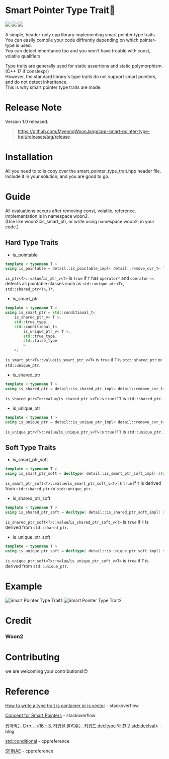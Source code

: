 # Smart Pointer Type Trait🎈  
<a href="https://isocpp.org/"><img src="https://img.shields.io/badge/Launguage-C%2B%2B-green"/></a>  <a href="https://en.wikipedia.org/wiki/C%2B%2B17"><img src="https://img.shields.io/badge/C%2B%2B-14%2C%2017-blue"/></a>  <a href="https://github.com/MyeongWoonJang/cpp-smart-pointer-type-trait/releases/tag/release"><img src="https://img.shields.io/badge/build-passing-brightgreen"/></a>

A simple, header-only cpp library implementing smart pointer type traits.  
You can easily compile your code diffrently depending on which pointer-type is used.  
You can detect inheritance too and you won't have trouble with const, volatile qualifiers.  

Type traits are generally used for static assertions and static polymorphism. (C++ 17 if constexpr)  
However, the standard library's type traits do not support smart pointers, and do not detect inheritance.  
This is why smart pointer type traits are made.

# Release Note
Version 1.0 released.
> https://github.com/MyeongWoonJang/cpp-smart-pointer-type-trait/releases/tag/release


# Installation
All you need to to is copy over the smart_pointer_type_trait.hpp header file.  
Include it in your solution, and you are good to go.


# Guide
All evaluations occurs after removing const, volatile, reference.  
Implementation is in namespace woon2.  
(Use like woon2::is_smart_ptr<T>, or write using namespace woon2; in your code.)

## Hard Type Traits
* is_pointable<T>
```c++
template < typename T >
using is_pointable = detail::is_pointable_impl< detail::remove_cvr_t< T > >;
```
```is_ptr<T>::value```/```is_ptr_v<T>``` is ```true``` if ```T``` has ```operator*``` and ```operator->```.  
detects all pointable classes such as ```std::unique_ptr<T>```, ```std::shared_ptr<T>```, ```T*```.

* is_smart_ptr<T>
```c++
template < typename T >
using is_smart_ptr = std::conditional_t<
	is_shared_ptr_v< T >,
	std::true_type,
	std::conditional_t<
		is_unique_ptr_v< T >,
		std::true_type,
		std::false_type
		>
	>;
```
```is_smart_ptr<T>::value```/```is_smart_ptr_v<T>``` is ```true``` if ```T``` is ```std::shared_ptr``` or ```std::unique_ptr```.


* is_shared_ptr<T>
```c++
template < typename T >
using is_shared_ptr = detail::is_shared_ptr_impl< detail::remove_cvr_t< T > >;
```
```is_shared_ptr<T>::value```/```is_shared_ptr_v<T>``` is ```true``` if ```T``` is ```std::shared_ptr```.

* is_unique_ptr<T>
```c++
template < typename T >
using is_unique_ptr = detail::is_unique_ptr_impl< detail::remove_cvr_t< T > >;
```
```is_unique_ptr<T>::value```/```is_unique_ptr_v<T>``` is ```true``` if ```T``` is ```std::unique_ptr```.


## Soft Type Traits
* is_smart_ptr_soft<T>
```c++
template < typename T >
using is_smart_ptr_soft = decltype( detail::is_smart_ptr_soft_impl( std::declval< detail::remove_cvr_t< T >* >() ) );
```
```is_smart_ptr_soft<T>::value```/```is_smart_ptr_soft_v<T>``` is ```true``` if ```T``` is derived from ```std::shared_ptr``` or ```std::unique_ptr```.

* is_shared_ptr_soft<T>
```c++
template < typename T >
using is_shared_ptr_soft = decltype( detail::is_shared_ptr_soft_impl( std::declval< detail::remove_cvr_t< T >* >() ) );
```
```is_shared_ptr_soft<T>::value```/```is_shared_ptr_soft_v<T>``` is ```true``` if ```T``` is derived from ```std::shared_ptr```.

* is_unique_ptr_soft<T>
```c++
template < typename T >
using is_unique_ptr_soft = decltype( detail::is_unique_ptr_soft_impl( std::declval< detail::remove_cvr_t< T >* >() ) );
```
```is_unique_ptr_soft<T>::value```/```is_unique_ptr_soft_v<T>``` is ```true``` if ```T``` is derived from ```std::unique_ptr```.

# Example
![Smart Pointer Type Trait1](https://user-images.githubusercontent.com/73771162/147122310-58b2a730-2e5e-4f7f-a734-0f690dedfdea.PNG)
![Smart Pointer Type Trait2](https://user-images.githubusercontent.com/73771162/147122315-176ae870-1687-4681-840e-a6493a2bb584.PNG)


# Credit
  ### **Woon2**
  
# Contributing
  we are welcoming your contributions!😊
  
  
# Reference
[How to write a type trait is container or is vector](https://stackoverflow.com/questions/12042824/how-to-write-a-type-trait-is-container-or-is-vector) - stackoverflow
  
[Concept for Smart Pointers](https://stackoverflow.com/questions/65752626/concept-for-smart-pointers) - stackoverflow

[씹어먹는 C++ - <16 - 3. 타입을 알려주는 키워드 decltype 와 친구 std::declval>](https://modoocode.com/294) - blog

[std::conditional](https://en.cppreference.com/w/cpp/types/conditional) - cppreference
  
[SFINAE](https://en.cppreference.com/w/cpp/language/sfinae) - cppreference
